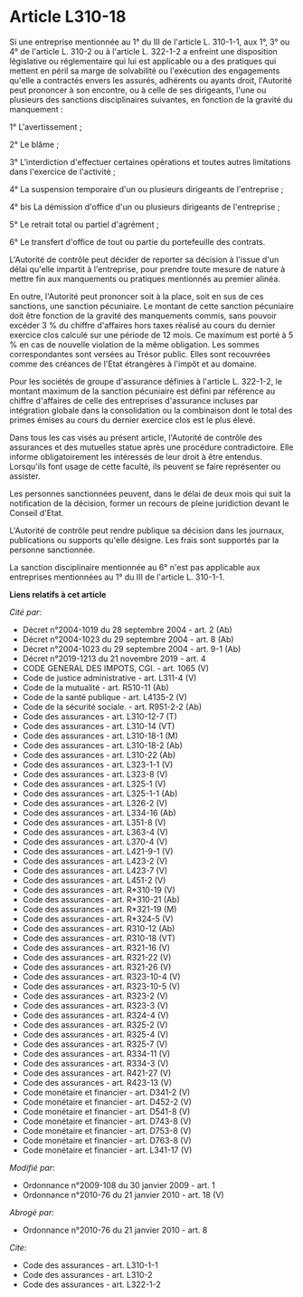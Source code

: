 # Article L310-18

Si une entreprise mentionnée au 1° du III de l'article L. 310-1-1, aux 1°, 3° ou 4° de l'article L. 310-2 ou à l'article L.
322-1-2 a enfreint une disposition législative ou réglementaire qui lui est applicable ou a des pratiques qui mettent en
péril sa marge de solvabilité ou l'exécution des engagements qu'elle a contractés envers les assurés, adhérents ou ayants
droit, l'Autorité peut prononcer à son encontre, ou à celle de ses dirigeants, l'une ou plusieurs des sanctions
disciplinaires suivantes, en fonction de la gravité du manquement : 

1° L'avertissement ; 

2° Le blâme ; 

3° L'interdiction d'effectuer certaines opérations et toutes autres limitations dans l'exercice de l'activité ; 

4° La suspension temporaire d'un ou plusieurs dirigeants de l'entreprise ; 

4° bis La démission d'office d'un ou plusieurs dirigeants de l'entreprise ; 

5° Le retrait total ou partiel d'agrément ; 

6° Le transfert d'office de tout ou partie du portefeuille des contrats.

L'Autorité de contrôle peut décider de reporter sa décision à l'issue d'un délai qu'elle impartit à l'entreprise, pour
prendre toute mesure de nature à mettre fin aux manquements ou pratiques mentionnés au premier alinéa. 

En outre, l'Autorité peut prononcer soit à la place, soit en sus de ces sanctions, une sanction pécuniaire. Le montant de
cette sanction pécuniaire doit être fonction de la gravité des manquements commis, sans pouvoir excéder 3 % du chiffre
d'affaires hors taxes réalisé au cours du dernier exercice clos calculé sur une période de 12 mois. Ce maximum est porté à 5
% en cas de nouvelle violation de la même obligation. Les sommes correspondantes sont versées au Trésor public. Elles sont
recouvrées comme des créances de l'Etat étrangères à l'impôt et au domaine. 

Pour les sociétés de groupe d'assurance définies à l'article L. 322-1-2, le montant maximum de la sanction pécuniaire est
défini par référence au chiffre d'affaires de celle des entreprises d'assurance incluses par intégration globale dans la
consolidation ou la combinaison dont le total des primes émises au cours du dernier exercice clos est le plus élevé. 

Dans tous les cas visés au présent article, l'Autorité de contrôle des assurances et des mutuelles statue après une procédure
contradictoire. Elle informe obligatoirement les intéressés de leur droit à être entendus. Lorsqu'ils font usage de cette
faculté, ils peuvent se faire représenter ou assister. 

Les personnes sanctionnées peuvent, dans le délai de deux mois qui suit la notification de la décision, former un recours de
pleine juridiction devant le Conseil d'Etat.

L'Autorité de contrôle peut rendre publique sa décision dans les journaux, publications ou supports qu'elle désigne. Les
frais sont supportés par la personne sanctionnée.

La sanction disciplinaire mentionnée au 6° n'est pas applicable aux entreprises mentionnées au 1° du III de l'article L.
310-1-1.

**Liens relatifs à cet article**

_Cité par_:

  - Décret n°2004-1019 du 28 septembre 2004 - art. 2 (Ab)
  - Décret n°2004-1023 du 29 septembre 2004 - art. 8 (Ab)
  - Décret n°2004-1023 du 29 septembre 2004 - art. 9-1 (Ab)
  - Décret n°2019-1213 du 21 novembre 2019 - art. 4
  - CODE GENERAL DES IMPOTS, CGI. - art. 1065 (V)
  - Code de justice administrative - art. L311-4 (V)
  - Code de la mutualité - art. R510-11 (Ab)
  - Code de la santé publique - art. L4135-2 (V)
  - Code de la sécurité sociale. - art. R951-2-2 (Ab)
  - Code des assurances - art. L310-12-7 (T)
  - Code des assurances - art. L310-14 (VT)
  - Code des assurances - art. L310-18-1 (M)
  - Code des assurances - art. L310-18-2 (Ab)
  - Code des assurances - art. L310-22 (Ab)
  - Code des assurances - art. L323-1-1 (V)
  - Code des assurances - art. L323-8 (V)
  - Code des assurances - art. L325-1 (V)
  - Code des assurances - art. L325-1-1 (Ab)
  - Code des assurances - art. L326-2 (V)
  - Code des assurances - art. L334-16 (Ab)
  - Code des assurances - art. L351-8 (V)
  - Code des assurances - art. L363-4 (V)
  - Code des assurances - art. L370-4 (V)
  - Code des assurances - art. L421-9-1 (V)
  - Code des assurances - art. L423-2 (V)
  - Code des assurances - art. L423-7 (V)
  - Code des assurances - art. L451-2 (V)
  - Code des assurances - art. R*310-19 (V)
  - Code des assurances - art. R*310-21 (Ab)
  - Code des assurances - art. R*321-19 (M)
  - Code des assurances - art. R*324-5 (V)
  - Code des assurances - art. R310-12 (Ab)
  - Code des assurances - art. R310-18 (VT)
  - Code des assurances - art. R321-16 (V)
  - Code des assurances - art. R321-22 (V)
  - Code des assurances - art. R321-26 (V)
  - Code des assurances - art. R323-10-4 (V)
  - Code des assurances - art. R323-10-5 (V)
  - Code des assurances - art. R323-2 (V)
  - Code des assurances - art. R323-3 (V)
  - Code des assurances - art. R324-4 (V)
  - Code des assurances - art. R325-2 (V)
  - Code des assurances - art. R325-4 (V)
  - Code des assurances - art. R325-7 (V)
  - Code des assurances - art. R334-11 (V)
  - Code des assurances - art. R334-3 (V)
  - Code des assurances - art. R421-27 (V)
  - Code des assurances - art. R423-13 (V)
  - Code monétaire et financier - art. D341-2 (V)
  - Code monétaire et financier - art. D452-2 (V)
  - Code monétaire et financier - art. D541-8 (V)
  - Code monétaire et financier - art. D743-8 (V)
  - Code monétaire et financier - art. D753-8 (V)
  - Code monétaire et financier - art. D763-8 (V)
  - Code monétaire et financier - art. L341-17 (V)

_Modifié par_:

  - Ordonnance n°2009-108 du 30 janvier 2009 - art. 1
  - Ordonnance n°2010-76 du 21 janvier 2010 - art. 18 (V)

_Abrogé par_:

  - Ordonnance n°2010-76 du 21 janvier 2010 - art. 8

_Cite_:

  - Code des assurances - art. L310-1-1
  - Code des assurances - art. L310-2
  - Code des assurances - art. L322-1-2
